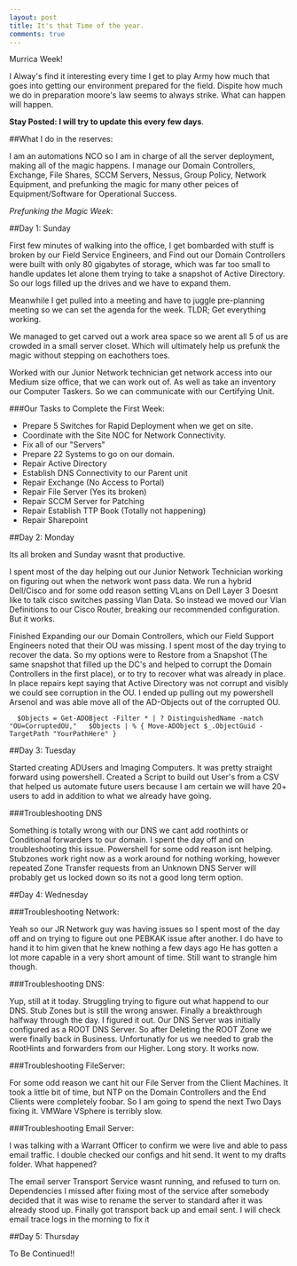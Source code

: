 ```yaml
---
layout: post
title: It's that Time of the year.
comments: true
---
```

Murrica Week!


I Alway's find it interesting every time I get to play Army how much that goes into getting our environment prepared for the field. Dispite how much we do in preparation moore's law seems to always strike. What can happen will happen.


__Stay Posted: I will try to update this every few days__.


##What I do in the reserves:

I am an automations NCO so I am in charge of all the server deployment, making all of the magic happens. I manage our Domain Controllers, Exchange, File Shares, SCCM Servers, Nessus, Group Policy, Network Equipment, and prefunking the magic for many other peices of Equipment/Software for Operational Success.


_Prefunking the Magic Week_:

##Day 1: Sunday

First few minutes of walking into the office, I get bombarded with stuff is broken by our Field Service Engineers, and Find out our Domain Controllers were built with only 80 gigabytes of storage, which was far too small to handle updates let alone them trying to take a snapshot of Active Directory. So our logs filled up the drives and we have to expand them.

Meanwhile I get pulled into a meeting and have to juggle pre-planning meeting so we can set the agenda for the week.
TLDR; Get everything working.

We managed to get carved out a work area space so we arent all 5 of us are crowded in a small server closet. Which will ultimately help us prefunk the magic without stepping on eachothers toes.

Worked with our Junior Network technician get network access into our Medium size office, that we can work out of. As well as take an inventory our Computer Taskers. So we can communicate with our Certifying Unit.

###Our Tasks to Complete the First Week:

* Prepare 5 Switches for Rapid Deployment when we get on site.
* Coordinate with the Site NOC for Network Connectivity.
* Fix all of our "Servers"
* Prepare 22 Systems to go on our domain.
* Repair Active Directory
* Establish DNS Connectivity to our Parent unit
* Repair Exchange (No Access to Portal)
* Repair File Server (Yes its broken)
* Repair SCCM Server for Patching
* Repair Establish TTP Book (Totally not happening)
* Repair Sharepoint
        
##Day 2: Monday

Its all broken and Sunday wasnt that productive.  
  
I spent most of the day helping out our Junior Network Technician working on figuring out when the network wont pass data. We run a hybrid Dell/Cisco and for some odd reason setting VLans on Dell Layer 3 Doesnt like to talk cisco switches passing Vlan Data. So instead we moved our Vlan Definitions to our Cisco Router, breaking our recommended configuration. But it works.  
  
Finished Expanding our our Domain Controllers, which our Field Support Engineers noted that their OU was missing. I spent most of the day trying to recover the data. So my options were to Restore from a Snapshot (The same snapshot that filled up the DC's and helped to corrupt the Domain Controllers in the first place), or to try to recover what was already in place.
In place repairs kept saying that Active Directory was not corrupt and visibly we could see corruption in the OU. I ended up pulling out my powershell Arsenol and was able move all of the AD-Objects out of the corrupted OU.  
  

`  
$Objects = Get-ADOBject -Filter * | ? DistinguishedName -match "OU=CorruptedOU,"  
$Objects | % { Move-ADObject $_.ObjectGuid -TargetPath "YourPathHere" }  
`
  
##Day 3: Tuesday

Started creating ADUsers and Imaging Computers. It was pretty straight forward using powershell. Created a Script to build out User's from a CSV that helped us automate future users because I am certain we will have 20+ users to add in addition to what we already have going.  
  
###Troubleshooting DNS

Something is totally wrong with our DNS we cant add roothints or Conditional forwarders to our domain. I spent the day off and on troubleshooting this issue. Powershell for some odd reason isnt helping. Stubzones work right now as a work around for nothing working, however repeated Zone Transfer requests from an Unknown DNS Server will probably get us locked down so its not a good long term option.  
  
##Day 4: Wednesday

###Troubleshooting Network:

Yeah so our JR Network guy was having issues so I spent most of the day off and on trying to figure out one PEBKAK issue after another. I do have to hand it to him given that he knew nothing a few days ago He has gotten a lot more capable in a very short amount of time. Still want to strangle him though.  
  
###Troubleshooting DNS:

Yup, still at it today. Struggling trying to figure out what happend to our DNS. Stub Zones but is still the wrong answer. Finally a breakthrough halfway through the day. I figured it out. Our DNS Server was initially configured as a ROOT DNS Server. So after Deleting the ROOT Zone we were finally back in Business. Unfortunatly for us we needed to grab the RootHints and forwarders from our Higher. Long story. It works now.  
  
###Troubleshooting FileServer:

For some odd reason we cant hit our File Server from the Client Machines. It took a little bit of time, but NTP on the Domain Controllers and the End Clients were completely foobar. So I am going to spend the next Two Days fixing it. VMWare VSphere is terribly slow.  
  
###Troubleshooting Email Server:

I was talking with a Warrant Officer to confirm we were live and able to pass email traffic. I double checked our configs and hit send. It went to my drafts folder. What happened?  
  
The email server Transport Service wasnt running, and refused to turn on. Dependencies I missed after fixing most of the service after somebody decided that it was wise to rename the server to standard after it was already stood up. Finally got transport back up and email sent. I will check email trace logs in the morning to fix it  
  
##Day 5: Thursday

To Be Continued!!